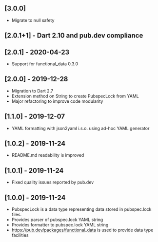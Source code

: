 ## [3.0.0] 
* Migrate to null safety

## [2.0.1+1] - Dart 2.10 and pub.dev compliance

## [2.0.1] - 2020-04-23
* Support for functional_data 0.3.0

## [2.0.0] - 2019-12-28
* Migration to Dart 2.7
* Extension method on String to create PubspecLock from YAML
* Major refactoring to improve code modularity

## [1.1.0] - 2019-12-07
* YAML formatting with json2yaml i.s.o. using ad-hoc YAML generator

## [1.0.2] - 2019-11-24
* README.md readability is improved

## [1.0.1] - 2019-11-24
* Fixed quality issues reported by pub.dev

## [1.0.0] - 2019-11-24
* PubspecLock is a data type representing data stored in pubspec.lock files.
* Provides parser of pubspec.lock YAML string
* Provides formatter to pubspec.lock YAML string
* https://pub.dev/packages/functional_data is used to provide data type facilities
